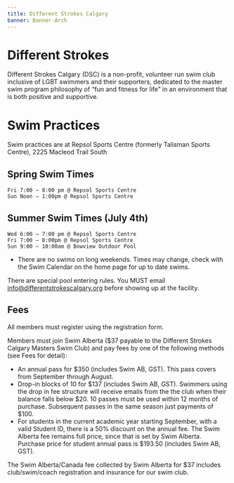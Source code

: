 ```yaml
---
title: Different Strokes Calgary
banner: Banner-Arch
---
```


# Different Strokes

Different Strokes Calgary (DSC) is a non-profit, volunteer run swim club
inclusive of LGBT swimmers and their supporters, dedicated to the master swim
program philosophy of “fun and fitness for life” in an environment that is both
positive and supportive.

# Swim Practices

Swim practices are at Repsol Sports Centre (formerly Talisman Sports Centre), 2225 Macleod Trail South

## Spring Swim Times

    Fri 7:00 – 8:00 pm @ Repsol Sports Centre
    Sun Noon – 1:00pm @ Repsol Sports Centre

## Summer Swim Times (July 4th)

    Wed 6:00 – 7:00 pm @ Repsol Sports Centre
    Fri 7:00 – 8:00pm @ Repsol Sports Centre
    Sun 9:00 – 10:00am @ Bowview Outdoor Pool

- There are no swims on long weekends. Times may change, check with the Swim Calendar on the home page for up to date swims.

There are special pool entering rules. You MUST email info@differentstrokescalgary.org before showing up at the facility.

## Fees

All members must register using the registration form.

Members must join Swim Alberta ($37 payable to the Different Strokes Calgary Masters Swim Club) and pay fees by one of the following methods (see Fees for detail):

- An annual pass for $350 (includes Swim AB, GST). This pass covers from September through August.
- Drop-in blocks of 10 for $137 (includes Swim AB, GST). Swimmers using the drop in fee structure will receive
  emails from the the club when their balance falls below $20. 10 passes must
  be used within 12 months of purchase. Subsequent passes in the same season just payments of $100.
- For students in the current academic year starting September, with a valid Student ID, there is a 50% discount
  on the annual fee. The Swim Alberta fee remains full price, since that is set by Swim Alberta. Purchase price for
  student annual pass is $193.50 (includes Swim AB, GST).

The Swim Alberta/Canada fee collected by Swim Alberta for $37 includes club/swim/coach registration and
insurance for our swim club.
